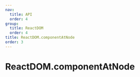 ```yaml
---
nav:
  title: API
  order: 4
group:
  title: ReactDOM
  order: 4
title: ReactDOM.componentAtNode
order: 3
---
```


# ReactDOM.componentAtNode
